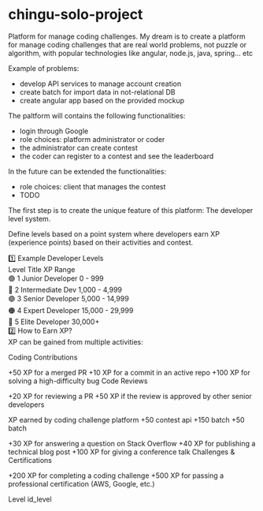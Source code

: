 # chingu-solo-project


Platform for manage coding challenges.
My dream is to create a platform for manage coding challenges that are real world problems, not puzzle or algorithm, with popular technologies like angular, node.js, java, spring... etc

Example of problems:
- develop API services to manage account creation
- create batch for import data in not-relational DB
- create angular app based on the provided mockup


The paltform will contains the following functionalities:
- login through Google
- role choices: platform administrator or coder
- the administrator can create contest
- the coder can register to a contest and see the leaderboard



In the future can be extended the functionalities:
- role choices: client that manages the contest
- TODO

The first step is to create the unique feature of this platform:
The developer level system.

Define levels based on a point system where developers earn XP (experience points) based on their activities and contest.

1️⃣ Example Developer Levels<br>
Level Title XP Range<br>
🟢 1 Junior Developer 0 - 999<br>
🔵 2 Intermediate Dev 1,000 - 4,999<br>
🟣 3 Senior Developer 5,000 - 14,999<br>
🟠 4 Expert Developer 15,000 - 29,999<br>
🔴 5 Elite Developer 30,000+<br>
2️⃣ How to Earn XP?<br>
XP can be gained from multiple activities:<br>

Coding Contributions

+50 XP for a merged PR
+10 XP for a commit in an active repo
+100 XP for solving a high-difficulty bug
Code Reviews

+20 XP for reviewing a PR
+50 XP if the review is approved by other senior developers

XP earned by coding challenge platform
+50 contest api
+150 batch
+50 batch

+30 XP for answering a question on Stack Overflow +40 XP for publishing a technical blog post +100 XP for giving a conference talk Challenges & Certifications

+200 XP for completing a coding challenge +500 XP for passing a professional certification (AWS, Google, etc.)


Level
id_level




